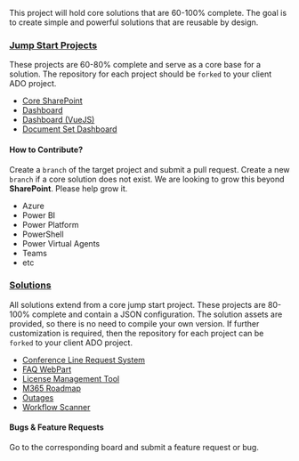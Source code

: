 This project will hold core solutions that are 60-100% complete. The goal is to create simple and powerful solutions that are reusable by design.

### [Jump Start Projects](/jump-start-projects)

These projects are 60-80% complete and serve as a core base for a solution. The repository for each project should be `forked` to your client ADO project.

* [Core SharePoint](/jump-start-projects/core-sp.md)
* [Dashboard](/jump-start-projects/dashboard.md)
* [Dashboard (VueJS)](/jump-start-projects/dashboard-vue.md)
* [Document Set Dashboard](/jump-start-projects/docset-dashboard.md)

#### How to Contribute?

Create a `branch` of the target project and submit a pull request. Create a new `branch` if a core solution does not exist. We are looking to grow this beyond **SharePoint**. Please help grow it.

* Azure
* Power BI
* Power Platform
* PowerShell
* Power Virtual Agents
* Teams
* etc

### [Solutions](/solutions)

All solutions extend from a core jump start project. These projects are 80-100% complete and contain a JSON configuration. The solution assets are provided, so there is no need to compile your own version. If further customization is required, then the repository for each project can be `forked` to your client ADO project.

* [Conference Line Request System](/solutions/clrs.md)
* [FAQ WebPart](/solutions/faq.md)
* [License Management Tool](/solutions/lmt.md)
* [M365 Roadmap](/solutions/m365-roadmap.md)
* [Outages](/solutions/outages.md)
* [Workflow Scanner](/solutions/wf-scanner.md)

#### Bugs & Feature Requests

Go to the corresponding board and submit a feature request or bug.

